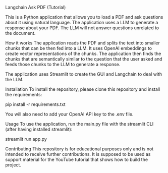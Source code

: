 Langchain Ask PDF (Tutorial)

This is a Python application that allows you to load a PDF and ask questions about it using natural language. The application uses a LLM to generate a response about your PDF. The LLM will not answer questions unrelated to the document.

How it works
The application reads the PDF and splits the text into smaller chunks that can be then fed into a LLM. It uses OpenAI embeddings to create vector representations of the chunks. The application then finds the chunks that are semantically similar to the question that the user asked and feeds those chunks to the LLM to generate a response.

The application uses Streamlit to create the GUI and Langchain to deal with the LLM.

Installation
To install the repository, please clone this repository and install the requirements:

pip install -r requirements.txt

You will also need to add your OpenAI API key to the .env file.

Usage
To use the application, run the main.py file with the streamlit CLI (after having installed streamlit):

streamlit run app.py

Contributing
This repository is for educational purposes only and is not intended to receive further contributions. It is supposed to be used as support material for the YouTube tutorial that shows how to build the project.
